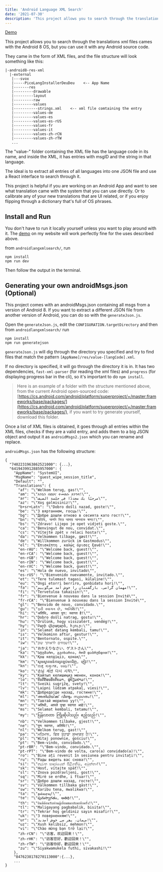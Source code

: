 ```yaml
---
title: 'Android Language XML Search'
date: '2021-07-30'
description: 'This project allows you to search through the translations xml files cames with the Android 8 OS, but you can use it with any Android source code.'
---
```


[Demo](https://next.manglekuo.com/androidlangxmlsearch/index.html)

This project allows you to search through the translations xml files cames with the Android 8 OS, but you can use it with any Android source code.

They came in the form of XML files, and the file structure will look something like this:

```
|-android8-res-xml
  |-external
   |---svox
   |-----PicoLangInstallerDeuDeu    <-- App Name
   |-------res
   |---------drawable
   |---------layout
   |---------raw
   |---------values
   |-----------strings.xml    <-- xml file comtaining the entry
   |---------values-de
   |---------values-es
   |---------values-es-rUS
   |---------values-fr
   |---------values-it
   |---------values-zh-rCN
   |---------values-zh-rTW
   ...
```

The "value-" folder containing the XML file has the language code in its name, and inside the XML, it has entries with msgID and the string in that language.

The ideal is to extract all entries of all languages into one JSON file and use a React interface to search through it.

This project is helpful if you are working on an Android App and want to see what translation came with the system that you can use directly. Or to calibrate any of your new translations that are UI related, or if you enjoy flipping through a dictionary that's full of OS phrases.

## Install and Run

You don't have to run it locally yourself unless you want to play around with it. The [demo](https://manglekuo.com/androidlangxmlsearch/index.html) on my website will work perfectly fine for the uses described above.

from `androidlangxmlsearch/`, run 

```
npm install
npm run dev
```

Then follow the output in the terminal.

## Generating your own androidMsgs.json (Optional)

This project comes with an androidMsgs.json containing all msgs from a version of Android 8. If you want to extract a different JSON file from another version of Android, you can do so with the `generateJson.js`.

Open the `generateJson.js`, edit the `CONFIGURATION.targetDirectory` and then from `androidlangxmlsearch/` run 

```
npm install
npm run generatejson
````

`generateJson.js` will dig through the directory you specified and try to find files that match the pattern `[AppName]/res/value-[langCode].xml`.

If no directory is specified, it will go through the directory it is in. It has two dependencies, `fast-xml-parser` (for reading the xml files) and `progress` (for displaying progress bar in the cli), so it's important to do `npm install`.

> Here is an example of a folder with the structure mentioned above, from the current Android open-sourced code: [https://cs.android.com/android/platform/superproject/+/master:frameworks/base/packages/](https://cs.android.com/android/platform/superproject/+/master:frameworks/base/packages/), if you want to try generate yourself, download this folder.

Once a list of XML files is obtained, it goes through all entries within the XML files, checks if they are a valid entry, and adds them to a big JSON object and output it as `androidMsgs2.json` which you can rename and replace.

`androidMsgs.json` has the following structure:

```
{
  "7402231963862521000": {...},
  "6419439912885957000": {
    "AppName": "SystemUI",
    "MsgName": "guest_wipe_session_title",
    "Default": "",
    "Translations": {
      "af": "\"Welkom terug, gas!\"",
      "am": "\"እንኳን በደህና ተመለሱ እንግዳ!\"",
      "ar": "\"مرحبًا بك مجددًا في جلسة الضيف\"",
      "az": "\"Xoş gəlmisiniz!\"",
      "b+sr+Latn": "\"Dobro došli nazad, goste!\"",
      "be": "\"З вяртаннем, госць!\"",
      "bg": "\"Добре дошли отново в сесията като гост!\"",
      "bn": "\"অতিথি, আপনি ফিরে আসায় আপনাকে স্বাগত!\"",
      "bs": "\"Zdravo! Lijepo je opet vidjeti goste.\"",
      "ca": "\"Benvingut de nou, convidat.\"",
      "cs": "\"Vítejte zpět v relaci hosta!\"",
      "da": "\"Velkommen tilbage, gæst!\"",
      "de": "\"Willkommen zurück im Gastmodus\"",
      "el": "\"Επισκέπτη , καλώς όρισες ξανά!\"",
      "en-rAU": "\"Welcome back, guest!\"",
      "en-rCA": "\"Welcome back, guest!\"",
      "en-rGB": "\"Welcome back, guest!\"",
      "en-rIN": "\"Welcome back, guest!\"",
      "en-rXC": "\"‎‏‎‎‎‎‎‏‎‏‏‏‎‎‎‎‎‏‎‎‏‎‎‎‎‏‏‏‏‏‏‏‏‎‏‏‎‎‏‎‎‎‏‎‏‏‎‎‏‏‎‏‏‏‎‏‎‎‏‎‏‏‎‏‏‎‏‎‎‎‎‏‎‎‎‏‎‎‎‎‎‏‎‏‏‏‎‎‎‏‎‎‏‎‎‎Welcome back, guest!‎‏‎‎‏‎\"",
      "es": "\"Hola de nuevo, invitado\"",
      "es-rUS": "\"Bienvenido nuevamente, invitado.\"",
      "et": "\"Tere tulemast tagasi, külaline!\"",
      "eu": "\"Ongi etorri berriro, gonbidatu hori!\"",
      "fa": "\"مهمان گرامی، بازگشتتان را خوش آمد می‌گوییم!\"",
      "fi": "\"Tervetuloa takaisin!\"",
      "fr": "\"Bienvenue à nouveau dans la session Invité\"",
      "fr-rCA": "\"Bienvenue à nouveau dans la session Invité\"",
      "gl": "\"Benvido de novo, convidado.\"",
      "gu": "\"ફરી સ્વાગત છે, અતિથિ!\"",
      "hi": "\"अतिथि, आपका पुन: स्वागत है!\"",
      "hr": "\"Dobro došli natrag, gostu!\"",
      "hu": "\"Örülünk, hogy visszatért, vendég!\"",
      "hy": "\"Բարի վերադարձ, հյուր:\"",
      "in": "\"Selamat datang kembali, tamu!\"",
      "is": "\"Velkominn aftur, gestur!\"",
      "it": "\"Bentornato, ospite.\"",
      "iw": "\"שמחים לראותך שוב!\"",
      "ja": "\"おかえりなさい、ゲストさん\"",
      "ka": "\"სტუმარო, გვიხარია, რომ დაბრუნდით!\"",
      "kk": "\"Қош келдіңіз, қонақ\"",
      "km": "\"សូម​ស្វាគមន៍​ការ​ត្រឡប់​មកវិញ, ភ្ញៀវ!\"",
      "kn": "\"ಮತ್ತೆ ಸುಸ್ವಾಗತ, ಅತಿಥಿ!\"",
      "ko": "\"손님 세션 다시 시작\"",
      "ky": "\"Кайтып келишиңиз менен, конок!\"",
      "lo": "\"ຍິນ​ດີ​ຕ້ອນ​ຮັບ​ກັບ​ມາ, ຜູ່​ຢ້ຽມ​ຢາມ!\"",
      "lt": "\"Sveiki sugrįžę, svety!\"",
      "lv": "\"Laipni lūdzam atpakaļ, viesi!\"",
      "mk": "\"Добредојде назад, гостине!\"",
      "ml": "\"അതിഥിയ്‌ക്ക് വീണ്ടും സ്വാഗതം!\"",
      "mn": "\"Тавтай морилно уу!\"",
      "mr": "\"अतिथी, आपले पुन्‍हा स्‍वागत आहे!\"",
      "ms": "\"Selamat kembali, tetamu!\"",
      "my": "\"ပြန်လာတာ ကြိုဆိုပါသည်၊ ဧည့်သည်!\"",
      "nb": "\"Velkommen tilbake, gjest!\"",
      "ne": "\"पुनः स्वागत, अतिथि!\"",
      "nl": "\"Welkom terug, gast!\"",
      "pa": "\"ਮਹਿਮਾਨ, ਫਿਰ ਤੁਹਾਡਾ ਸੁਆਗਤ ਹੈ!\"",
      "pl": "\"Witaj ponownie, gościu!\"",
      "pt": "\"Bem-vindo, convidado.\"",
      "pt-rBR": "\"Bem-vindo, convidado.\"",
      "pt-rPT": "\"Bem-vindo de volta, caro(a) convidado(a)!\"",
      "ro": "\"Bine ați revenit în sesiunea pentru invitați!\"",
      "ru": "\"Рады видеть вас снова!\"",
      "si": "\"නැවත සාදරයෙන් පිළිගනිමු, අමුත්තා!\"",
      "sk": "\"Hosť, vitajte späť!\"",
      "sl": "\"Znova pozdravljeni, gost!\"",
      "sq": "\"Mirë se erdhe, i ftuar!\"",
      "sr": "\"Добро дошли назад, госте!\"",
      "sv": "\"Välkommen tillbaka gäst!\"",
      "sw": "\"Karibu tena, mwalikwa!\"",
      "ta": "\"நல்வரவு!\"",
      "te": "\"పునఃస్వాగతం, అతిథి!\"",
      "th": "\"ยินดีต้อนรับท่านผู้เยี่ยมชมกลับมาอีกครั้ง!\"",
      "tl": "\"Maligayang pagbabalik, bisita!\"",
      "tr": "\"Tekrar hoş geldiniz sayın misafir!\"",
      "uk": "\"З поверненням!\"",
      "ur": "\"مہمان، پھر سے خوش آمدید!\"",
      "uz": "\"Xush kelibsiz, mehmon!\"",
      "vi": "\"Chào mừng bạn trở lại!\"",
      "zh-rCN": "\"访客，欢迎回来！\"",
      "zh-rHK": "\"訪客您好，歡迎回來！\"",
      "zh-rTW": "\"訪客你好，歡迎回來！\"",
      "zu": "\"Siyakwamukela futhi, sivakashi!\""
    },
    "8476238178270113000":{...},
    ...
}
```

